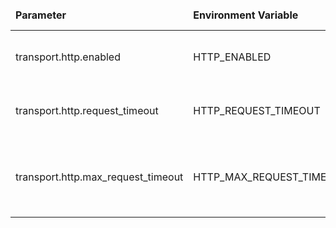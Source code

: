 <table>
  <thead>
      <tr>
          <td style="width: 25%"><b>Parameter</b></td><td style="width: 30%"><b>Environment Variable</b></td><td style="width: 15%"><b>Default Value</b></td><td style="width: 30%"><b>Description</b></td>
      </tr>
  </thead>
  <tbody>
      <tr>
          <td>transport.http.enabled</td>
          <td>HTTP_ENABLED</td>
          <td>true</td>
          <td>Enable/Disable local HTTP transport protocol</td>
      </tr>
      <tr>
          <td>transport.http.request_timeout</td>
          <td>HTTP_REQUEST_TIMEOUT</td>
          <td>60000</td>
          <td>HTTP request processing timeout in milliseconds</td>
      </tr>
      <tr>
          <td>transport.http.max_request_timeout</td>
          <td>HTTP_MAX_REQUEST_TIMEOUT</td>
          <td>300000</td>
          <td>HTTP maximum request processing timeout in milliseconds</td>
      </tr>
  </tbody>
</table>
